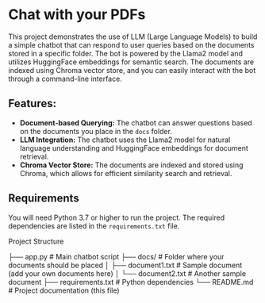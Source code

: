 # Chat with your PDFs

This project demonstrates the use of LLM (Large Language Models) to build a simple chatbot that can respond to user queries based on the documents stored in a specific folder. The bot is powered by the Llama2 model and utilizes HuggingFace embeddings for semantic search. The documents are indexed using Chroma vector store, and you can easily interact with the bot through a command-line interface.

## Features:
- **Document-based Querying:** The chatbot can answer questions based on the documents you place in the `docs` folder.
- **LLM Integration:** The chatbot uses the Llama2 model for natural language understanding and HuggingFace embeddings for document retrieval.
- **Chroma Vector Store:** The documents are indexed and stored using Chroma, which allows for efficient similarity search and retrieval.

## Requirements

You will need Python 3.7 or higher to run the project. The required dependencies are listed in the `requirements.txt` file.

Project Structure

├── app.py                # Main chatbot script
├── docs/                 # Folder where your documents should be placed
│   ├── document1.txt     # Sample document (add your own documents here)
│   └── document2.txt     # Another sample document
├── requirements.txt      # Python dependencies
└── README.md             # Project documentation (this file)


